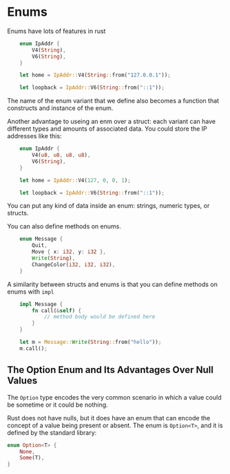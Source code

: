 # Enums

Enums have lots of features in rust

```rust
    enum IpAddr {
        V4(String),
        V6(String),
    }

    let home = IpAddr::V4(String::from("127.0.0.1"));

    let loopback = IpAddr::V6(String::from("::1"));
```

The name of the enum variant that we define also becomes a function that constructs and instance of the enum.

Another advantage to useing an enm over a struct: each variant can have different types and amounts of associated data. You could store the IP addresses like this:

```rust
    enum IpAddr {
        V4(u8, u8, u8, u8),
        V6(String),
    }

    let home = IpAddr::V4(127, 0, 0, 1);

    let loopback = IpAddr::V6(String::from("::1"));
```

You can put any kind of data inside an enum: strings, numeric types, or structs.

You can also define methods on enums.

```rust
    enum Message {
        Quit,
        Move { x: i32, y: i32 },
        Write(String),
        ChangeColor(i32, i32, i32),
    }
```

A similarity between structs and enums is that you can define methods on enums with `impl`

```rust
    impl Message {
        fn call(&self) {
            // method body would be defined here
        }
    }

    let m = Message::Write(String::from("hello"));
    m.call();
```

## The Option Enum and Its Advantages Over Null Values

The `Option` type encodes the very common scenario in which a value could be sometime or it could be nothing.

Rust does not have nulls, but it does have an enum that can encode the concept of a value being present or absent. The enum is `Option<T>`, and it is defined by the standard library:

```rust
enum Option<T> {
    None,
    Some(T),
}
```


